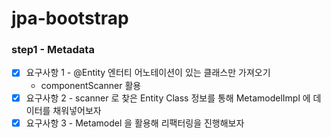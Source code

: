 # jpa-bootstrap

### step1 - Metadata

- [x] 요구사항 1 - @Entity 엔터티 어노테이션이 있는 클래스만 가져오기
  - componentScanner 활용
- [x] 요구사항 2 - scanner 로 찾은 Entity Class 정보를 통해 MetamodelImpl 에 데이터를 채워넣어보자
- [x] 요구사항 3 - Metamodel 을 활용해 리팩터링을 진행해보자
